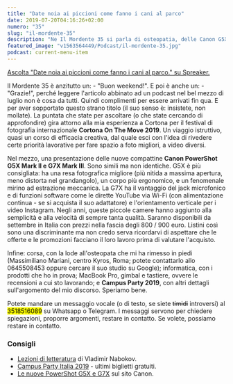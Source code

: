 ```yaml
---
title: "Date noia ai piccioni come fanno i cani al parco"
date: 2019-07-20T04:16:26+02:00
numero: "35"
slug: "il-mordente-35"
description: "Ne Il Mordente 35 si parla di osteopatia, delle Canon G5X e G7X presentate a Cortona On The Move, e del mio speech a Campus Party Italia."
featured_image: "v1563564449/Podcast/il-mordente-35.jpg"
podcast: current-menu-item
---
```


<a class="spreaker-player" href="https://www.spreaker.com/episode/18582749" data-resource="episode_id=18582749" data-width="100%" data-height="200px" data-theme="light" data-playlist="false" data-playlist-continuous="false" data-autoplay="false" data-live-autoplay="false" data-chapters-image="true" data-episode-image-position="right" data-hide-logo="false" data-hide-likes="false" data-hide-comments="false" data-hide-sharing="false" data-hide-download="true">Ascolta "Date noia ai piccioni come fanno i cani al parco." su Spreaker.</a>

Il Mordente 35 è anzitutto un: - "Buon weekend!". E poi è anche un: - "Grazie!", perché leggere l'articolo abbinato ad un podcast nel bel mezzo di luglio non è cosa da tutti. Quindi complimenti per essere arrivati fin qua. E per aver sopportato questo strano titolo (il suo senso è: insistete, non mollate). La puntata che state per ascoltare (o che state cercando di approfondire) gira attorno alla mia esperienza a Cortona per il festival di fotografia internazionale <strong>Cortona On The Move 2019</strong>. Un viaggio istruttivo, quasi un corso di efficacia creativa, dal quale esci con l'idea di rivedere certe priorità lavorative per fare spazio a foto migliori, a video diversi.

Nel mezzo, una presentazione delle nuove compattine <strong>Canon PowerShot G5X Mark II e G7X Mark III</strong>. Sono simili ma non identiche. G5X è più consigliata: ha una resa fotografica migliore (più nitida a massima apertura, meno distorta nel grandangolo), un corpo più ergonomico, e un fenomenale mirino ad estrazione meccanica. La G7X ha il vantaggio del jack microfonico e di funzioni software come le dirette YouTube via Wi-Fi (con alimentazione continua - se si acquista il suo adattatore) e l'orientamento verticale per i video Instagram. Negli anni, queste piccole camere hanno aggiunto alla semplicità e alla velocità di sempre tanta qualità. Saranno disponibili da settembre in Italia con prezzi nella fascia degli 800 / 900 euro. Listini così sono una discriminante ma non credo serva ricordarvi di aspettare che le offerte e le promozioni facciano il loro lavoro prima di valutare l'acquisto.

Infine: corsa, con la lode all'osteopata che mi ha rimesso in piedi (Massimiliano Mariani, centro Kyros, Roma; potete contattarlo allo 0645508453 oppure cercare il suo studio su Google); informatica, con i prodotti che ho in prova; MacBook Pro, gimbal e tastiere, ovvere le recensioni a cui sto lavorando; e <strong>Campus Party 2019</strong>, con altri dettagli sull'argomento del mio discorso. Speriamo bene.

Potete mandare un messaggio vocale (o di testo, se siete ~~timidi~~ introversi) al <mark>3518516089</mark> su Whatsapp o Telegram. I messaggi servono per chiedere spiegazioni, proporre argomenti, restare in contatto. Se volete, possiamo restare in contatto.

### Consigli
<ul>
<li><a href="https://amzn.to/2WSxTnQ" target="_blank" rel="nofollow" title="Vedi il libro Lezioni di letteratura">Lezioni di letteratura</a> di Vladimir Nabokov.</li>
<li><a href="https://italia.campus-party.org/cpit3-community-partner/" target="_blank" rel="nofollow" title="Registrati al Campus Party 2019">Campus Party Italia 2019</a> - ultimi biglietti gratuiti.</li>
<li><a href="https://www.canon.it/press-centre/press-releases/2019/07/powershot-g5-g7-x-mark-ii-iii/" target="_blank" rel="nofollow" title="Canon G5X Mark II e G7X Mark III ufficiali">Le nuove PowerShot G5X e G7X</a> sul sito Canon.</li>
</ul>
